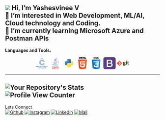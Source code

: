 <img src="https://raw.githubusercontent.com/verma-anushka/verma-anushka/master/gifs/wave.gif" width="30px"> Hi, I’m Yashesvinee V<br>
👀 I’m interested in Web Development, ML/AI, Cloud technology and Coding.  
🌱 I’m currently learning Microsoft Azure and Postman APIs<br> 
----
**Languages and Tools:**

<p align="center">

  <div align="center">
  
  <code><img height="40" src="https://raw.githubusercontent.com/github/explore/80688e429a7d4ef2fca1e82350fe8e3517d3494d/topics/c/c.png"></code>
  <code><img height="40" src="https://raw.githubusercontent.com/devicons/devicon/master/icons/java/java-original-wordmark.svg"></code> 
  <code><img height="40" src="https://raw.githubusercontent.com/github/explore/80688e429a7d4ef2fca1e82350fe8e3517d3494d/topics/python/python.png"></code>
  <code><img height="40" src="https://raw.githubusercontent.com/github/explore/80688e429a7d4ef2fca1e82350fe8e3517d3494d/topics/html/html.png"></code>
  <code><img height="40" src="https://raw.githubusercontent.com/github/explore/80688e429a7d4ef2fca1e82350fe8e3517d3494d/topics/css/css.png"></code> 
  <code><img height="40" src="https://raw.githubusercontent.com/github/explore/80688e429a7d4ef2fca1e82350fe8e3517d3494d/topics/bootstrap/bootstrap.png"></code>
   <code><img height="40" src="https://raw.githubusercontent.com/github/explore/80688e429a7d4ef2fca1e82350fe8e3517d3494d/topics/git/git.png"></code> 
 

  </div>
  </p>

----

![Your Repository's Stats](https://github-readme-stats.vercel.app/api?username=Yashesvinee&show_icons=true)
<br>
![Profile View Counter](https://komarev.com/ghpvc/?username=Yashesvinee)
----
Lets Connect<br>
[![Github](https://img.shields.io/github/followers/Yashesvinee?label=Follow&style=social)](https://github.com/Yashesvinee)
[![Instagram](https://img.shields.io/badge/-@yashesvineev-red?style=flat-square&logo=instagram&logoColor=white&link=https://www.instagram.com/yashesvineev/)](https://www.instagram.com/yashesvineev/)
[![Linkedin](https://img.shields.io/badge/-Yashesvinee_V-blue?style=flat-square&logo=linkedin&logoColor=white&link=https://www.linkedin.com/in/yashesvineev/)](https://www.linkedin.com/in/yashesvineev/)
[![Mail](https://img.shields.io/badge/-yashesvineev@gmail.com-gray?style=flat-square&logo=gmail&logoColor=red&link=https://www.linkedin.com/in/yashesvineev/)](mailto:yashesvineev@gmail.com)

